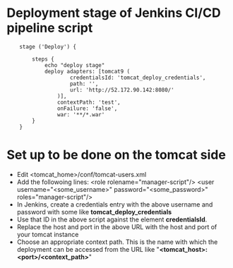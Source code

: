 # Deployment stage of Jenkins CI/CD pipeline script

        stage ('Deploy') {

            steps {
                echo "deploy stage"
                deploy adapters: [tomcat9 (
                        credentialsId: 'tomcat_deploy_credentials',
                        path: '',
                        url: 'http://52.172.90.142:8080/'
                    )],
                    contextPath: 'test',
                    onFailure: 'false',
                    war: '**/*.war'
            }
        }

# Set up to be done on the tomcat side

- Edit <tomcat_home>/conf/tomcat-users.xml
- Add the followoing lines:
            \<role rolename="manager-script"/>
            \<user username="<some_username>" password="<some_password>" roles="manager-script"/>
- In Jenkins, create a credentials entry with the above username and password with some like **tomcat_deploy_credentials**
- Use that ID in the above script against the element **credentialsId**.
- Replace the host and port in the above URL with the host and port of your tomcat instance
- Choose an appropriate context path. This is the name with which the deployment can be accessed from the URL like "**<tomcat_host>:\<port>/<context_path>**"
